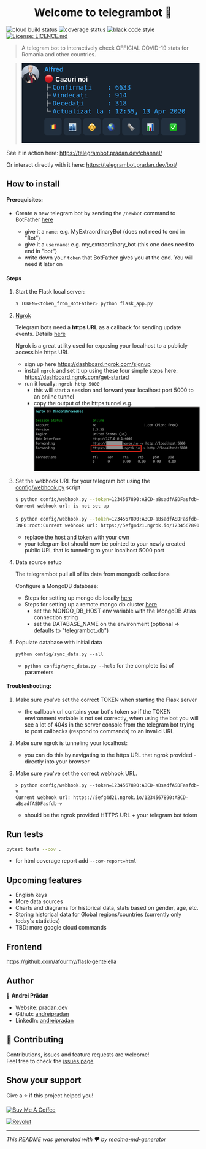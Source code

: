 <h1 align="center">Welcome to telegrambot 👋</h1>
<p>
  <img alt="cloud build status" src="https://storage.googleapis.com/telegrambot/build-status.svg" />
  <img alt="coverage status" src="https://storage.googleapis.com/telegrambot/coverage.svg?" />
  <a href="https://github.com/psf/black" target="_blank">
    <img alt="black code style" src="https://img.shields.io/badge/code%20style-black-000000.svg" />
  </a>

  <a href="https://github.com/andreipradan/telegrambot/blob/master/LICENCE.md" target="_blank">
    <img alt="License: LICENCE.md" src="https://img.shields.io/badge/License-LICENCE.md-yellow.svg" />
  </a>
</p>


> A telegram bot to interactively check OFFICIAL COVID-19 stats for Romania and other countries.

>![doc](docs/inline.png)

See it in action here: https://telegrambot.pradan.dev/channel/

Or interact directly with it here: https://telegrambot.pradan.dev/bot/</a>

## How to install

#### Prerequisites:

- Create a new telegram bot by sending the `/newbot` command to BotFather [here](https://t.me/botfather)

    - give it a `name`: e.g. MyExtraordinaryBot (does not need to end in "Bot")
    - give it a `username`: e.g. my_extraordinary_bot (this one does need to end in "bot")
    - write down your `token` that BotFather gives you at the end. You will need it later on

#### Steps
1. Start the Flask local server:
    ```sh
    $ TOKEN=<token_from_BotFather> python flask_app.py
    ```
2. [Ngrok](https://ngrok.com/)

    Telegram bots need a **https URL** as a callback for sending update events. Details [here](https://core.telegram.org/bots/api#getting-updates)

    Ngrok is a great utility used for exposing your localhost to a publicly accessible https URL

    - sign up here https://dashboard.ngrok.com/signup
    - install `ngrok` and set it up using these four simple steps here: https://dashboard.ngrok.com/get-started
    - run it locally: `ngrok http 5000`
        - this will start a session and forward your localhost port 5000 to an online tunnel
        - copy the output of the https tunnel e.g. ![doc](docs/ngrok.png)
3. Set the webhook URL for your telegram bot using the  [config/webhook.py](config/webhook.py) script
    ```sh
    $ python config/webhook.py --token=1234567890:ABCD-aBsadfASDFasfdb-v
    Current webhook url: is not set up

    $ python config/webhook.py --token=1234567890:ABCD-aBsadfASDFasfdb-v --set
    INFO:root:Current webhook url: https://5efg4d21.ngrok.io/1234567890:ABCD-aBsadfASDFasfdb-v
    ```
    - replace the host and token with your own
    - your telegram bot should now be pointed to your newly created public URL that is tunneling to your localhost 5000 port

4. Data source setup

    The telegrambot pull all of its data from mongodb collections

    Configure a MongoDB database:
    - Steps for setting up mongo db locally [here](https://docs.mongodb.com/manual/installation/)
    - Steps for setting up a remote mongo db cluster [here](https://docs.atlas.mongodb.com/getting-started/)
        - set the MONGO_DB_HOST env variable with the MongoDB Atlas connection string
        - set the DATABASE_NAME on the environment (optional => defaults to "telegrambot_db")

5. Populate database with initial data
    ```shell script
    python config/sync_data.py --all
    ```
   - `python config/sync_data.py --help` for the complete list of parameters


#### Troubleshooting:

1. Make sure you've set the correct TOKEN when starting the Flask server
    - the callback url contains your bot's token so if the TOKEN environment variable is not set correctly, when using the bot you will see a lot of 404s in the server console from the telegram bot trying to post callbacks (respond to commands) to an invalid URL

2. Make sure ngrok is tunneling your localhost:
    - you can do this by navigating to the https URL that ngrok provided - directly into your browser

3. Make sure you've set the correct webhook URL.
    ```shell script
    > python config/webhook.py --token=1234567890:ABCD-aBsadfASDFasfdb-v
    Current webhook url: https://5efg4d21.ngrok.io/1234567890:ABCD-aBsadfASDFasfdb-v
    ```
   - should be the ngrok provided HTTPS URL + your telegram bot token

## Run tests

```sh
pytest tests --cov .
```
- for html coverage report add `--cov-report=html`

## Upcoming features

- English keys
- More data sources
- Charts and diagrams for historical data, stats based on gender, age, etc.
- Storing historical data for Global regions/countries (currently only today's statistics)
- TBD: more google cloud commands

## Frontend

https://github.com/afourmy/flask-gentelella

## Author

👤 **Andrei Prădan**

* Website: [pradan.dev](https://pradan.dev/)
* Github: [andreipradan](https://github.com/andreipradan)
* LinkedIn: [andreipradan](https://linkedin.com/in/andreipradan)

## 🤝 Contributing

Contributions, issues and feature requests are welcome!<br />Feel free to check the [issues page](https://github.com/andreipradan/telegrambot/issues)

## Show your support

Give a ⭐️ if this project helped you!

<a href="https://www.buymeacoffee.com/andreipradan" target="_blank"><img src="https://www.buymeacoffee.com/assets/img/custom_images/orange_img.png" alt="Buy Me A Coffee"></a>

<a href="https://pay.revolut.com/profile/eusebifsd" target="_blank"><img src="https://storage.googleapis.com/telegrambot/buttons/revolut.png" alt="Revolut"></a>

***
_This README was generated with ❤️ by [readme-md-generator](https://github.com/kefranabg/readme-md-generator)_
